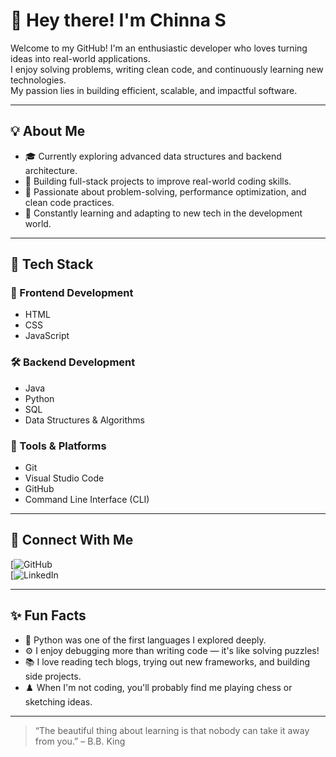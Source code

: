# 👋 Hey there! I'm Chinna S

Welcome to my GitHub! I'm an enthusiastic developer who loves turning ideas into real-world applications.  
I enjoy solving problems, writing clean code, and continuously learning new technologies.  
My passion lies in building efficient, scalable, and impactful software.

---

## 💡 About Me

- 🎓 Currently exploring advanced data structures and backend architecture.
- 🚀 Building full-stack projects to improve real-world coding skills.
- 🧠 Passionate about problem-solving, performance optimization, and clean code practices.
- 🌱 Constantly learning and adapting to new tech in the development world.

---

## 💼 Tech Stack

### 🎨 Frontend Development
- HTML  
- CSS  
- JavaScript  

### 🛠️ Backend Development
- Java  
- Python  
- SQL  
- Data Structures & Algorithms

### 🧰 Tools & Platforms
- Git  
- Visual Studio Code  
- GitHub  
- Command Line Interface (CLI)

---

## 🔗 Connect With Me

[![GitHub](https://github.com/Chinna30062005)  
[![LinkedIn](https://www.linkedin.com/in/chinna-s-778222314?utm_source=share&utm_campaign=share_via&utm_content=profile&utm_medium=android_app)

---

## ✨ Fun Facts

- 🐍 Python was one of the first languages I explored deeply.
- ⚙️ I enjoy debugging more than writing code — it's like solving puzzles!
- 📚 I love reading tech blogs, trying out new frameworks, and building side projects.
- ♟️ When I'm not coding, you'll probably find me playing chess or sketching ideas.

---

> “The beautiful thing about learning is that nobody can take it away from you.” – B.B. King
